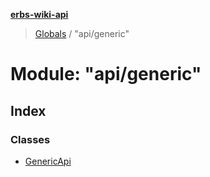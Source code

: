 **[erbs-wiki-api](../README.md)**

> [Globals](../globals.md) / "api/generic"

# Module: "api/generic"

## Index

### Classes

* [GenericApi](../classes/_api_generic_.genericapi.md)

